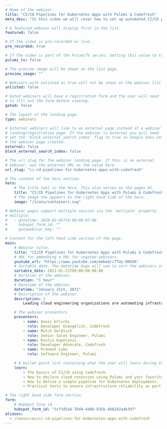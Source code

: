 ```yaml
---
# Name of the webinar.
title: "CI/CD Pipelines for Kubernetes Apps with Pulumi & Codefresh"
meta_desc: "In this video we will cover how to set up automated CI/CD pipelines for Kubernetes applications using Pulumi and Codefresh."

# A featured webinar will display first in the list.
featured: false

# If the video is pre-recorded or live.
pre_recorded: true

# If the video is part of the PulumiTV series. Setting this value to true will list the video in the "PulumiTV" section.
pulumi_tv: false

# The preview image will be shown on the list page.
preview_image: ""

# Webinars with unlisted as true will not be shown on the webinar list
unlisted: false

# Gated webinars will have a registration form and the user will need
# to fill out the form before viewing.
gated: false

# The layout of the landing page.
type: webinars

# External webinars will link to an external page instead of a webinar
# landing/registration page. If the webinar is external you will need
# set the 'block_external_search_index' flag to true so Google does not index
# the webinar page created.
external: false
block_external_search_index: false

# The url slug for the webinar landing page. If this is an external
# webinar, use the external URL as the value here.
url_slug: "ci-cd-pipelines-for-kubernetes-apps-with-codefresh"

# The content of the hero section.
hero:
    # The title text in the hero. This also serves as the pages H1.
    title: "CI/CD Pipelines for Kubernetes Apps with Pulumi & Codefresh"
    # The image the appears on the right hand side of the hero.
    image: "/icons/containers.svg"

# Webinar pages support multiple session via the 'multiple' property.
# multiple:
#   - datetime: 2020-02-05T10:00:00-07:00
#     hubspot_form_id: ""
#     gotowebinar_key: ""

# Content for the left hand side section of the page.
main:
    # Webinar title.
    title: "CI/CD Pipelines for Kubernetes Apps with Pulumi & Codefresh"
    # URL for embedding a URL for ungated webinars.
    youtube_url: "https://www.youtube.com/embed/c7TUy-0N5OA"
    # Sortable date. The datetime Hugo will use to sort the webinars in date order.
    sortable_date: 2021-01-21T09:00:00-08:00
    # Duration of the webinar.
    duration: "1 hour"
    # Datetime of the webinar.
    datetime: "January 21st, 2021"
    # Description of the webinar.
    description: |
        Leading cloud engineering organizations are automating infrastructure deployments using Pulumi’s infrastructure as code platform and Codefresh makes it easy to manage infrastructure code as part of your continuous delivery process.

    # The webinar presenters
    presenters:
        - name: Anais Urlichs
          role: Developer Evangelist, Codefresh
        - name: Mitch Gerdisch
          role: Senior Sales Engineer, Pulumi
        - name: Kostis Kapelonis
          role: Developer Advocate, Codefresh
        - name: Praneet Loke
          role: Software Engineer, Pulumi

    # A bullet point list containing what the user will learn during the webinar.
    learn:
        - The basics of CI/CD using Codefresh.
        - How to declare cloud resources using Pulumi and your favorite programming languages.
        - How to define a simple pipeline for Kubernetes deployments.
        - Practical tests to ensure infrastructure reliability as part of your pipeline.

# The right hand side form section.
form:
    # HubSpot form id.
    hubspot_form_id: "3cf3d5a6-7649-44db-835b-4bb242a4b3d7"
aliases:
  - /resources/ci-cd-pipelines-for-kubernetes-apps-with-codefresh
---
```

